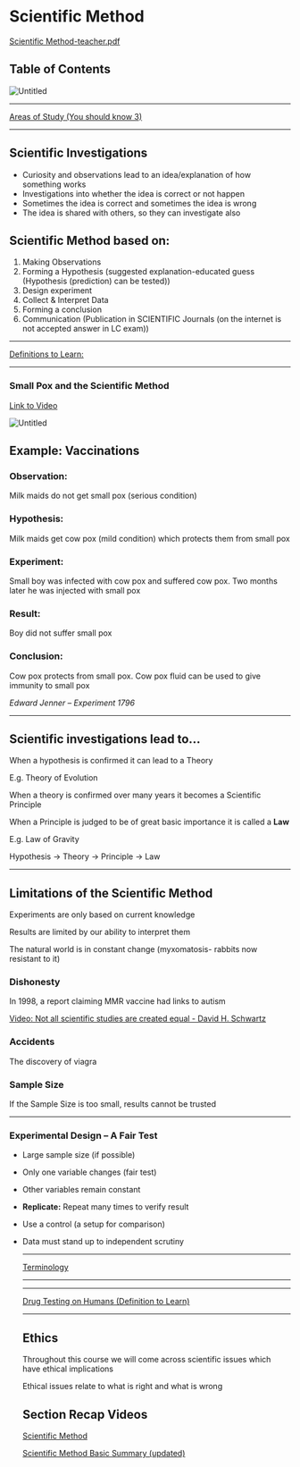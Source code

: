 # Scientific Method

[Scientific Method-teacher.pdf](Scientific%20abfe6/Scientific_Method-teacher.pdf)

## Table of Contents

![Untitled](Scientific%20abfe6/Untitled.png)

---

[Areas of Study (You should know 3)](Scientific%20abfe6/Areas%20of%20S%208bed7.csv)

---

## Scientific Investigations

- Curiosity and observations lead to an idea/explanation of how something works
- Investigations into whether the idea is correct or not happen
- Sometimes the idea is correct and sometimes the idea is wrong
- The idea is shared with others, so they can investigate also

## Scientific Method based on:

1. Making Observations
2. Forming a Hypothesis (suggested explanation-educated guess (Hypothesis (prediction) can be tested))
3. Design experiment
4. Collect & Interpret Data
5. Forming a conclusion
6. Communication (Publication in SCIENTIFIC Journals (on the internet is not accepted answer in LC exam))

---

[Definitions to Learn:](Scientific%20abfe6/Definition%20ff0c4.csv)

---

### Small Pox and the Scientific Method

[Link to Video](https://www.youtube.com/watch?v=yqUFy-t4MlQ)

![Untitled](Scientific%20abfe6/Untitled%201.png)

## Example: Vaccinations

### Observation:

Milk maids do not get small pox (serious condition)

### Hypothesis:

Milk maids get cow pox (mild condition) which protects them from small pox

### Experiment:

Small boy was infected with cow pox and suffered cow pox. Two months later he was injected with small pox

### Result:

Boy did not suffer small pox

### Conclusion:

Cow pox protects from small pox. Cow pox fluid can be used to give immunity to small pox

*Edward Jenner – Experiment 1796*

---

## Scientific investigations lead to…

When a hypothesis is confirmed it can lead to a Theory

E.g. Theory of Evolution

When a theory is confirmed over many years it becomes a Scientific Principle

When a Principle is judged to be of great basic importance it is called a **Law**

E.g. Law of Gravity

Hypothesis → Theory → Principle → Law

---

## Limitations of the Scientific Method

Experiments are only based on current knowledge

Results are limited by our ability to interpret them

The natural world is in constant change (myxomatosis- rabbits now resistant to it)

### Dishonesty

In 1998, a report claiming MMR vaccine had links to autism

[Video: Not all scientific studies are created equal - David H. Schwartz](https://www.youtube.com/watch?v=GUpd2HJHUt8)

### Accidents

The discovery of viagra

### Sample Size

If the Sample Size is too small, results cannot be trusted

---

### Experimental Design – A Fair Test

- Large sample size (if possible)
- Only one variable changes (fair test)
- Other variables remain constant
- **Replicate:** Repeat many times to verify result
- Use a control (a setup for comparison)
- Data must stand up to independent scrutiny
    
    ---
    
    [Terminology](Scientific%20abfe6/Terminolog%20ca0b1.csv)
    
    ---
    
    ---
    
    [Drug Testing on Humans (Definition to Learn)](Scientific%20abfe6/Drug%20Testi%20889f9.csv)
    
    ---
    
    ## Ethics
    
    Throughout this course we will come across scientific issues which have ethical implications
    
    Ethical issues relate to what is right and what is wrong
    
    ## Section Recap Videos
    
    [Scientific Method](https://youtu.be/M7hxWyhTSek)
    
    [Scientific Method Basic Summary (updated)](https://youtu.be/JsnRHSv-PEA)
